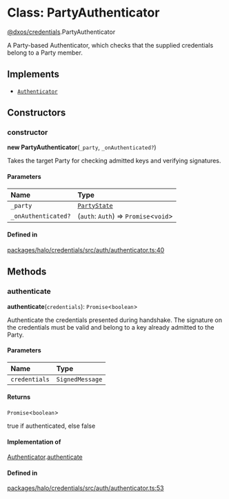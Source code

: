 # Class: PartyAuthenticator

[@dxos/credentials](../modules/dxos_credentials.md).PartyAuthenticator

A Party-based Authenticator, which checks that the supplied credentials belong to a Party member.

## Implements

- [`Authenticator`](../interfaces/dxos_credentials.Authenticator.md)

## Constructors

### constructor

**new PartyAuthenticator**(`_party`, `_onAuthenticated?`)

Takes the target Party for checking admitted keys and verifying signatures.

#### Parameters

| Name | Type |
| :------ | :------ |
| `_party` | [`PartyState`](dxos_credentials.PartyState.md) |
| `_onAuthenticated?` | (`auth`: `Auth`) => `Promise`<`void`\> |

#### Defined in

[packages/halo/credentials/src/auth/authenticator.ts:40](https://github.com/dxos/dxos/blob/db8188dae/packages/halo/credentials/src/auth/authenticator.ts#L40)

## Methods

### authenticate

**authenticate**(`credentials`): `Promise`<`boolean`\>

Authenticate the credentials presented during handshake. The signature on the credentials must be valid and belong
to a key already admitted to the Party.

#### Parameters

| Name | Type |
| :------ | :------ |
| `credentials` | `SignedMessage` |

#### Returns

`Promise`<`boolean`\>

true if authenticated, else false

#### Implementation of

[Authenticator](../interfaces/dxos_credentials.Authenticator.md).[authenticate](../interfaces/dxos_credentials.Authenticator.md#authenticate)

#### Defined in

[packages/halo/credentials/src/auth/authenticator.ts:53](https://github.com/dxos/dxos/blob/db8188dae/packages/halo/credentials/src/auth/authenticator.ts#L53)
